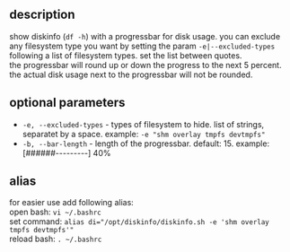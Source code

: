 ## description
show diskinfo (`df -h`) with a progressbar for disk usage. you can exclude any filesystem type you want by setting the param `-e|--excluded-types` following a list of filesystem types. set the list between quotes.<br>
the progressbar will round up or down the progress to the next 5 percent.<br>
the actual disk usage next to the progressbar will not be rounded.


## optional parameters
* `-e, --excluded-types` - types of filesystem to hide. list of strings, separatet by a space. example: `-e "shm overlay tmpfs devtmpfs"`
* `-b, --bar-length` - length of the progressbar. default: 15. example: [######---------] 40%

## alias
for easier use add following alias:<br>
open bash: `vi ~/.bashrc`<br>
set command: `alias di="/opt/diskinfo/diskinfo.sh -e 'shm overlay tmpfs devtmpfs'"`<br>
reload bash: `. ~/.bashrc`